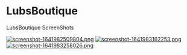 # LubsBoutique
LubsBoutique
ScreenShots

[![screenshot-1641982509804.png](https://i.postimg.cc/0Q5kM9C5/screenshot-1641982509804.png)](https://postimg.cc/yJ542452)
[![screenshot-1641983162253.png](https://i.postimg.cc/N0DYwWv3/screenshot-1641983162253.png)](https://postimg.cc/B8jRT76p)
[![screenshot-1641983258026.png](https://i.postimg.cc/tTmjsWTD/screenshot-1641983258026.png)](https://postimg.cc/JDJggyjB)

